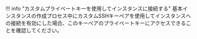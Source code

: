 !!! info "カスタムプライベートキーを使用してインスタンスに接続する"
    基本インスタンスの作成プロセス中にカスタムSSHキーペアを使用してインスタンスへの接続を有効にした場合、このキーペアのプライベートキーにアクセスできることを確認してください。